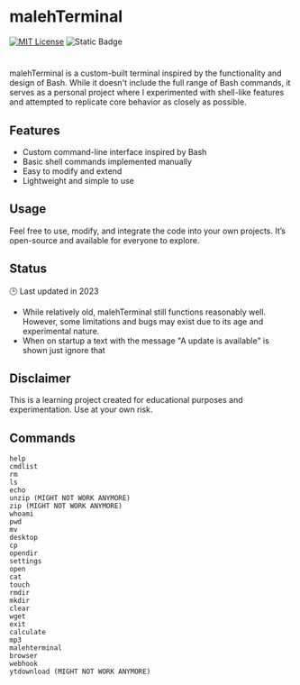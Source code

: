 # malehTerminal
[![MIT License](https://img.shields.io/badge/License-MIT-green.svg)](https://choosealicense.com/licenses/mit/)
![Static Badge](https://img.shields.io/badge/Version-3.0-blue)
#

malehTerminal is a custom-built terminal inspired by the functionality and design of Bash. While it doesn't include the full range of Bash commands, it serves as a personal project where I experimented with shell-like features and attempted to replicate core behavior as closely as possible.

## Features
- Custom command-line interface inspired by Bash
- Basic shell commands implemented manually
- Easy to modify and extend
- Lightweight and simple to use

## Usage
Feel free to use, modify, and integrate the code into your own projects. It’s open-source and available for everyone to explore.

## Status
🕒 Last updated in 2023
- While relatively old, malehTerminal still functions reasonably well. However, some limitations and bugs may exist due to its age and experimental nature.
- When on startup a text with the message "A update is available" is shown just ignore that

## Disclaimer
This is a learning project created for educational purposes and experimentation. Use at your own risk.

## Commands
```
help
cmdlist
rm
ls
echo
unzip (MIGHT NOT WORK ANYMORE)
zip (MIGHT NOT WORK ANYMORE)
whoami
pwd
mv
desktop
cp
opendir
settings
open
cat
touch
rmdir
mkdir
clear
wget
exit
calculate
mp3
malehterminal
browser
webhook
ytdownload (MIGHT NOT WORK ANYMORE)
```